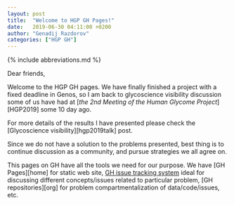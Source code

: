 ```yaml
---
layout: post
title:  "Welcome to HGP GH Pages!"
date:   2019-06-30 04:11:00 +0200
author: "Genadij Razdorov"
categories: ["HGP GH"]
---
```

{% include abbreviations.md %}

Dear friends,

Welcome to the HGP GH pages. We have finally finished a project with a fixed
deadline in Genos, so I am back to glycoscience visibility discussion some of
us have had at [*the 2nd Meeting of the Human Glycome
Project*][HGP2019] some 10 day ago. <!--more-->

For more details of the results I have presented please check the 
[Glycoscience visibility][hgp2019talk] post.

Since we do not have a solution to the problems presented, best thing is to
continue discussion as a community, and pursue strategies we all agree on.

This pages on GH have all the tools we need for our purpose.
We have [GH Pages][home] for static web site, [GH issue tracking
system][issues] ideal for discussing different concepts/issues related to
particular problem, [GH repositories][org] for problem compartmentalization of
data/code/issues, etc.


[issues]: https://github.com/the-human-glycome-project/visibility/issues
